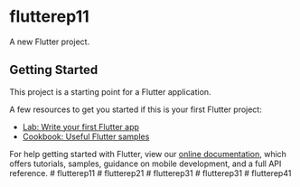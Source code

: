 # flutterep11

A new Flutter project.

## Getting Started

This project is a starting point for a Flutter application.

A few resources to get you started if this is your first Flutter project:

- [Lab: Write your first Flutter app](https://flutter.dev/docs/get-started/codelab)
- [Cookbook: Useful Flutter samples](https://flutter.dev/docs/cookbook)

For help getting started with Flutter, view our
[online documentation](https://flutter.dev/docs), which offers tutorials,
samples, guidance on mobile development, and a full API reference.
#   f l u t t e r e p 1 1  
 #   f l u t t e r e p 2 1  
 #   f l u t t e r e p 3 1  
 #   f l u t t e r e p 3 1  
 #   f l u t t e r e p 4 1  
 